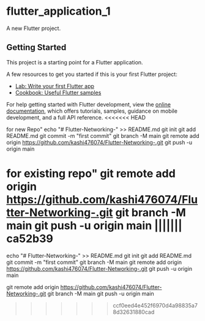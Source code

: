 # flutter_application_1

A new Flutter project.

## Getting Started

This project is a starting point for a Flutter application.

A few resources to get you started if this is your first Flutter project:

- [Lab: Write your first Flutter app](https://docs.flutter.dev/get-started/codelab)
- [Cookbook: Useful Flutter samples](https://docs.flutter.dev/cookbook)

For help getting started with Flutter development, view the
[online documentation](https://docs.flutter.dev/), which offers tutorials,
samples, guidance on mobile development, and a full API reference.
<<<<<<< HEAD

for new Repo"
echo "# Flutter-Networking-" >> README.md
git init
git add README.md
git commit -m "first commit"
git branch -M main
git remote add origin https://github.com/kashi476074/Flutter-Networking-.git
git push -u origin main


for existing repo"
git remote add origin https://github.com/kashi476074/Flutter-Networking-.git
git branch -M main
git push -u origin main
||||||| ca52b39
=======


echo "# Flutter-Networking-" >> README.md
git init
git add README.md
git commit -m "first commit"
git branch -M main
git remote add origin https://github.com/kashi476074/Flutter-Networking-.git
git push -u origin main



git remote add origin https://github.com/kashi476074/Flutter-Networking-.git
git branch -M main
git push -u origin main
>>>>>>> ccf0eed4e452f6970d4a98835a78d32631880cad

